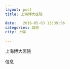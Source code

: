 ```yaml
--- 
layout: post 
title: 上海博大医院

date:   2016-05-03 13:39:56 
categories: 其他  
city: 上海
  
--- 
```

   
上海博大医院

信息

